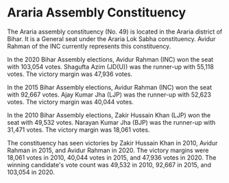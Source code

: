 # Araria Assembly Constituency

The Araria assembly constituency (No. 49) is located in the Araria district of Bihar. It is a General seat under the Araria Lok Sabha constituency. Avidur Rahman of the INC currently represents this constituency.

In the 2020 Bihar Assembly elections, Avidur Rahman (INC) won the seat with 103,054 votes. Shagufta Azim (JD(U)) was the runner-up with 55,118 votes. The victory margin was 47,936 votes.

In the 2015 Bihar Assembly elections, Avidur Rahman (INC) won the seat with 92,667 votes. Ajay Kumar Jha (LJP) was the runner-up with 52,623 votes. The victory margin was 40,044 votes.

In the 2010 Bihar Assembly elections, Zakir Hussain Khan (LJP) won the seat with 49,532 votes. Narayan Kumar Jha (BJP) was the runner-up with 31,471 votes. The victory margin was 18,061 votes.

The constituency has seen victories by Zakir Hussain Khan in 2010, Avidur Rahman in 2015, and Avidur Rahman in 2020. The victory margins were 18,061 votes in 2010, 40,044 votes in 2015, and 47,936 votes in 2020. The winning candidate's vote count was 49,532 in 2010, 92,667 in 2015, and 103,054 in 2020.
